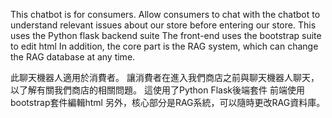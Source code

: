 This chatbot is for consumers.
Allow consumers to chat with the chatbot to understand relevant issues about our store before entering our store.
This uses the Python flask backend suite
The front-end uses the bootstrap suite to edit html
In addition, the core part is the RAG system, which can change the RAG database at any time.

此聊天機器人適用於消費者。
讓消費者在進入我們商店之前與聊天機器人聊天，以了解有關我們商店的相關問題。
這使用了Python Flask後端套件
前端使用bootstrap套件編輯html
另外，核心部分是RAG系統，可以隨時更改RAG資料庫。
